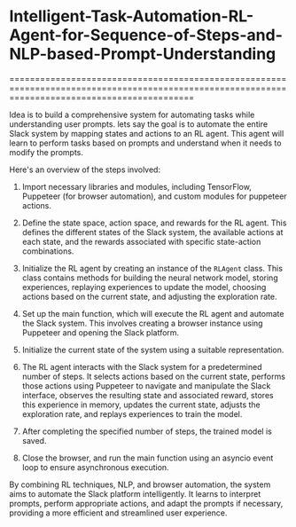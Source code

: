 # Intelligent-Task-Automation-RL-Agent-for-Sequence-of-Steps-and-NLP-based-Prompt-Understanding

================================================================================================================================================

Idea is to build a comprehensive system for automating tasks while understanding user prompts. lets say the goal is to automate the entire Slack system by mapping states and actions to an RL agent. This agent will learn to perform tasks based on prompts and understand when it needs to modify the prompts.

Here's an overview of the steps involved:

1. Import necessary libraries and modules, including TensorFlow, Puppeteer (for browser automation), and custom modules for puppeteer actions.

2. Define the state space, action space, and rewards for the RL agent. This defines the different states of the Slack system, the available actions at each state, and the rewards associated with specific state-action combinations.

3. Initialize the RL agent by creating an instance of the `RLAgent` class. This class contains methods for building the neural network model, storing experiences, replaying experiences to update the model, choosing actions based on the current state, and adjusting the exploration rate.

4. Set up the main function, which will execute the RL agent and automate the Slack system. This involves creating a browser instance using Puppeteer and opening the Slack platform.

5. Initialize the current state of the system using a suitable representation.

6. The RL agent interacts with the Slack system for a predetermined number of steps. It selects actions based on the current state, performs those actions using Puppeteer to navigate and manipulate the Slack interface, observes the resulting state and associated reward, stores this experience in memory, updates the current state, adjusts the exploration rate, and replays experiences to train the model.

7. After completing the specified number of steps, the trained model is saved.

8. Close the browser, and run the main function using an asyncio event loop to ensure asynchronous execution.

By combining RL techniques, NLP, and browser automation, the system aims to automate the Slack platform intelligently. It learns to interpret prompts, perform appropriate actions, and adapt the prompts if necessary, providing a more efficient and streamlined user experience.
